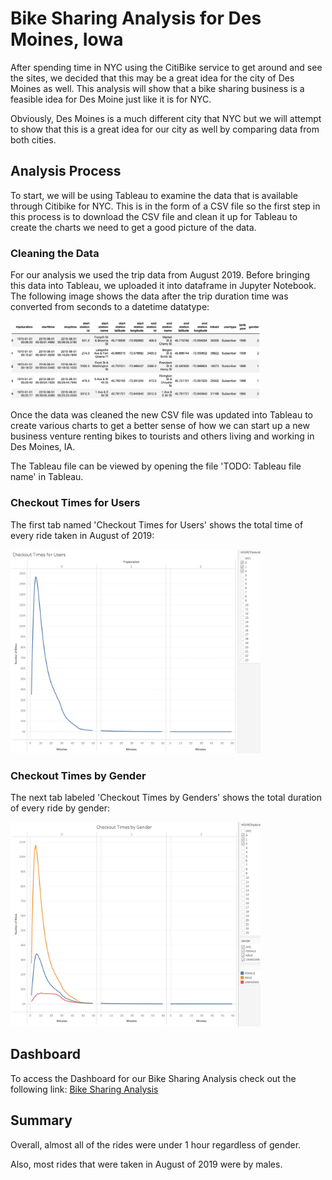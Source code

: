 # Bike Sharing Analysis for Des Moines, Iowa

After spending time in NYC using the CitiBike service to get around and see the sites, we decided that this may be a great idea for the city of Des Moines as well. This analysis will show that a bike sharing business is a feasible idea for Des Moine just like it is for NYC.

Obviously, Des Moines is a much different city that NYC but we will attempt to show that this is a great idea for our city as well by comparing data from both cities.

## Analysis Process

To start, we will be using Tableau to examine the data that is available through Citibike for NYC. This is in the form of a CSV file so the first step in this process is to download the CSV file and clean it up for Tableau to create the charts we need to get a good picture of the data.

### Cleaning the Data

For our analysis we used the trip data from August 2019. Before bringing this data into Tableau, we uploaded it into dataframe in Jupyter Notebook. The following image shows the data after the trip duration time was converted from seconds to a datetime datatype:

<img src="./images/input_data.png" alt="Initial Citi Bike Data" width="400"/>

Once the data was cleaned the new CSV file was updated into Tableau to create various charts to get a better sense of how we can start up a new business venture renting bikes to tourists and others living and working in Des Moines, IA.

The Tableau file can be viewed by opening the file 'TODO: Tableau file name' in Tableau.

### Checkout Times for Users

The first tab named 'Checkout Times for Users' shows the total time of every ride taken in August of 2019:

<img src="./images/checkout_times_for_users.png" alt="Initial Citibank Data" width="400"/>

### Checkout Times by Gender

The next tab labeled 'Checkout Times by Genders' shows the total duration of every ride by gender:

<img src="./images/checkout_times_by_gender.png" alt="Customers" width="400"/>

## Dashboard

To access the Dashboard for our Bike Sharing Analysis check out the following link:
[Bike Sharing Analysis](https://public.tableau.com/app/profile/stefc5581/viz/BikeSharingAnalysis_16678076895740/Dashboard1?publish=yes)

## Summary

Overall, almost all of the rides were under 1 hour regardless of gender.

Also, most rides that were taken in August of 2019 were by males.

